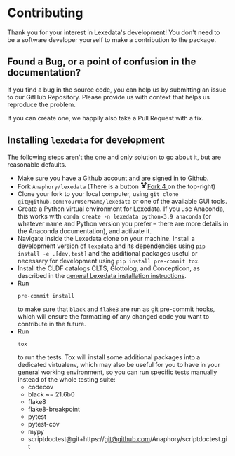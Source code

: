 # Contributing

Thank you for your interest in Lexedata's development! You don't need to be a software developer yourself to make a contribution to the package.

## Found a Bug, or a point of confusion in the documentation?

If you find a bug in the source code, you can help us by submitting an issue to our GitHub Repository.
Please provide us with context that helps us reproduce the problem.

If you can create one, we happily also take a Pull Request with a fix.

## Installing `lexedata` for development

The following steps aren't the one and only solution to go about it, but are reasonable defaults.

 - Make sure you have a Github account and are signed in to Github.
 - Fork `Anaphory/lexedata` (There is a button <a href="/login?return_to=%2FAnaphory%2Flexedata" rel="nofollow" data-hydro-click="{&quot;event_type&quot;:&quot;authentication.click&quot;,&quot;payload&quot;:{&quot;location_in_page&quot;:&quot;repo details fork button&quot;,&quot;repository_id&quot;:288489134,&quot;auth_type&quot;:&quot;LOG_IN&quot;,&quot;originating_url&quot;:&quot;https://github.com/Anaphory/lexedata&quot;,&quot;user_id&quot;:null}}" data-hydro-click-hmac="12434dbbcc05e179b4a260522173eeb34701b04feb5fe23cefd2cd566d7ff52d" aria-label="You must be signed in to fork a repository" data-view-component="true" class="tooltipped tooltipped-s btn-sm btn">  <svg aria-hidden="true" height="16" viewBox="0 0 16 16" version="1.1" width="16" data-view-component="true" class="octicon octicon-repo-forked mr-2"> <path fill-rule="evenodd" d="M5 3.25a.75.75 0 11-1.5 0 .75.75 0 011.5 0zm0 2.122a2.25 2.25 0 10-1.5 0v.878A2.25 2.25 0 005.75 8.5h1.5v2.128a2.251 2.251 0 101.5 0V8.5h1.5a2.25 2.25 0 002.25-2.25v-.878a2.25 2.25 0 10-1.5 0v.878a.75.75 0 01-.75.75h-4.5A.75.75 0 015 6.25v-.878zm3.75 7.378a.75.75 0 11-1.5 0 .75.75 0 011.5 0zm3-8.75a.75.75 0 100-1.5.75.75 0 000 1.5z"></path> </svg>Fork <span id="repo-network-counter" data-pjax-replace="true" title="4" data-view-component="true" class="Counter">4</span> </a> on the top-right)
 - Clone your fork to your local computer, using `git clone git@github.com:YourUserName/lexedata` or one of the available GUI tools.
 - Create a Python virtual environment for Lexedata. If you use Anaconda, this works with `conda create -n lexedata python=3.9 anaconda` (or whatever name and Python version you prefer – there are more details in the Anaconda documentation), and activate it.
 - Navigate inside the Lexedata clone on your machine. Install a development version of `lexedata` and its dependencies using `pip install -e .[dev,test]` and the additional packages useful or necessary for development using `pip install pre-commit tox`.
 - Install the CLDF catalogs CLTS, Glottolog, and Concepticon, as described in the [general Lexedata installation instructions](https://lexedata.readthedocs.io/en/latest/installation.html).
 - Run
   ```
   pre-commit install
   ```
   to make sure that [`black`](https://black.readthedocs.io/en/stable/) and [`flake8`](https://flake8.pycqa.org/en/latest/) are run as git pre-commit hooks, which will ensure the formatting of any changed code you want to contribute in the future.
 - Run
   ```
   tox
   ```
   to run the tests. Tox will install some additional packages into a dedicated virtualenv, which may also be useful for you to have in your general working environment, so you can run specific tests manually instead of the whole testing suite:
    - codecov
    - black ~= 21.6b0
    - flake8
    - flake8-breakpoint
    - pytest
    - pytest-cov
    - mypy
    - scriptdoctest@git+https://git@github.com/Anaphory/scriptdoctest.git
